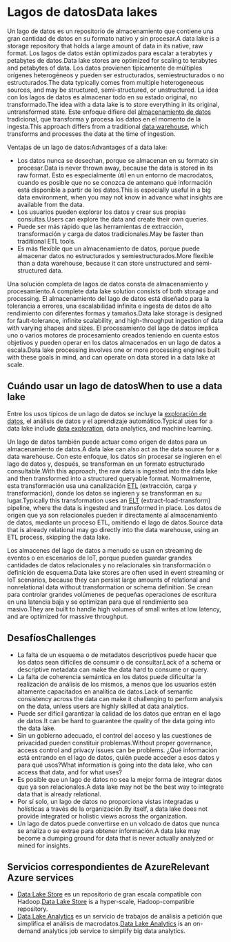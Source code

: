 # <a name="data-lakes"></a><span data-ttu-id="ee486-101">Lagos de datos</span><span class="sxs-lookup"><span data-stu-id="ee486-101">Data lakes</span></span>

<span data-ttu-id="ee486-102">Un lago de datos es un repositorio de almacenamiento que contiene una gran cantidad de datos en su formato nativo y sin procesar.</span><span class="sxs-lookup"><span data-stu-id="ee486-102">A data lake is a storage repository that holds a large amount of data in its native, raw format.</span></span> <span data-ttu-id="ee486-103">Los lagos de datos están optimizados para escalar a terabytes y petabytes de datos.</span><span class="sxs-lookup"><span data-stu-id="ee486-103">Data lake stores are optimized for scaling to terabytes and petabytes of data.</span></span> <span data-ttu-id="ee486-104">Los datos provienen típicamente de múltiples orígenes heterogéneos y pueden ser estructurados, semiestructurados o no estructurados.</span><span class="sxs-lookup"><span data-stu-id="ee486-104">The data typically comes from multiple heterogeneous sources, and may be structured, semi-structured, or unstructured.</span></span> <span data-ttu-id="ee486-105">La idea con los lagos de datos es almacenar todo en su estado original, no transformado.</span><span class="sxs-lookup"><span data-stu-id="ee486-105">The idea with a data lake is to store everything in its original, untransformed state.</span></span> <span data-ttu-id="ee486-106">Este enfoque difiere del [almacenamiento de datos](../scenarios/data-warehousing.md) tradicional, que transforma y procesa los datos en el momento de la ingesta.</span><span class="sxs-lookup"><span data-stu-id="ee486-106">This approach differs from a traditional [data warehouse](../scenarios/data-warehousing.md), which transforms and processes the data at the time of ingestion.</span></span>

<span data-ttu-id="ee486-107">Ventajas de un lago de datos:</span><span class="sxs-lookup"><span data-stu-id="ee486-107">Advantages of a data lake:</span></span>

- <span data-ttu-id="ee486-108">Los datos nunca se desechan, porque se almacenan en su formato sin procesar.</span><span class="sxs-lookup"><span data-stu-id="ee486-108">Data is never thrown away, because the data is stored in its raw format.</span></span> <span data-ttu-id="ee486-109">Esto es especialmente útil en un entorno de macrodatos, cuando es posible que no se conozca de antemano qué información está disponible a partir de los datos.</span><span class="sxs-lookup"><span data-stu-id="ee486-109">This is especially useful in a big data environment, when you may not know in advance what insights are available from the data.</span></span>
- <span data-ttu-id="ee486-110">Los usuarios pueden explorar los datos y crear sus propias consultas.</span><span class="sxs-lookup"><span data-stu-id="ee486-110">Users can explore the data and create their own queries.</span></span>
- <span data-ttu-id="ee486-111">Puede ser más rápido que las herramientas de extracción, transformación y carga de datos tradicionales.</span><span class="sxs-lookup"><span data-stu-id="ee486-111">May be faster than traditional ETL tools.</span></span>
- <span data-ttu-id="ee486-112">Es más flexible que un almacenamiento de datos, porque puede almacenar datos no estructurados y semiestructurados.</span><span class="sxs-lookup"><span data-stu-id="ee486-112">More flexible than a data warehouse, because it can store unstructured and semi-structured data.</span></span> 

<span data-ttu-id="ee486-113">Una solución completa de lagos de datos consta de almacenamiento y procesamiento.</span><span class="sxs-lookup"><span data-stu-id="ee486-113">A complete data lake solution consists of both storage and processing.</span></span> <span data-ttu-id="ee486-114">El almacenamiento del lago de datos está diseñado para la tolerancia a errores, una escalabilidad infinita e ingesta de datos de alto rendimiento con diferentes formas y tamaños.</span><span class="sxs-lookup"><span data-stu-id="ee486-114">Data lake storage is designed for fault-tolerance, infinite scalability, and high-throughput ingestion of data with varying shapes and sizes.</span></span> <span data-ttu-id="ee486-115">El procesamiento del lago de datos implica uno o varios motores de procesamiento creados teniendo en cuenta estos objetivos y pueden operar en los datos almacenados en un lago de datos a escala.</span><span class="sxs-lookup"><span data-stu-id="ee486-115">Data lake processing involves one or more processing engines built with these goals in mind, and can operate on data stored in a data lake at scale.</span></span>

## <a name="when-to-use-a-data-lake"></a><span data-ttu-id="ee486-116">Cuándo usar un lago de datos</span><span class="sxs-lookup"><span data-stu-id="ee486-116">When to use a data lake</span></span>

<span data-ttu-id="ee486-117">Entre los usos típicos de un lago de datos se incluye la [exploración de datos](../scenarios/interactive-data-exploration.md), el análisis de datos y el aprendizaje automático.</span><span class="sxs-lookup"><span data-stu-id="ee486-117">Typical uses for a data lake include [data exploration](../scenarios/interactive-data-exploration.md), data analytics, and machine learning.</span></span> 

<span data-ttu-id="ee486-118">Un lago de datos también puede actuar como origen de datos para un almacenamiento de datos.</span><span class="sxs-lookup"><span data-stu-id="ee486-118">A data lake can also act as the data source for a data warehouse.</span></span> <span data-ttu-id="ee486-119">Con este enfoque, los datos sin procesar se ingieren en el lago de datos y, después, se transforman en un formato estructurado consultable.</span><span class="sxs-lookup"><span data-stu-id="ee486-119">With this approach, the raw data is ingested into the data lake and then transformed into a structured queryable format.</span></span> <span data-ttu-id="ee486-120">Normalmente, esta transformación usa una canalización [ETL](../scenarios/etl.md#extract-load-and-transform-elt) (extracción, carga y transformación), donde los datos se ingieren y se transforman en su lugar.</span><span class="sxs-lookup"><span data-stu-id="ee486-120">Typically this transformation uses an [ELT](../scenarios/etl.md#extract-load-and-transform-elt) (extract-load-transform) pipeline, where the data is ingested and transformed in place.</span></span> <span data-ttu-id="ee486-121">Los datos de origen que ya son relacionales pueden ir directamente al almacenamiento de datos, mediante un proceso ETL, omitiendo el lago de datos.</span><span class="sxs-lookup"><span data-stu-id="ee486-121">Source data that is already relational may go directly into the data warehouse, using an ETL process, skipping the data lake.</span></span>

<span data-ttu-id="ee486-122">Los almacenes del lago de datos a menudo se usan en streaming de eventos o en escenarios de IoT, porque pueden guardar grandes cantidades de datos relacionales y no relacionales sin transformación o definición de esquema.</span><span class="sxs-lookup"><span data-stu-id="ee486-122">Data lake stores are often used in event streaming or IoT scenarios, because they can persist large amounts of relational and nonrelational data without transformation or schema definition.</span></span> <span data-ttu-id="ee486-123">Se crean para controlar grandes volúmenes de pequeñas operaciones de escritura en una latencia baja y se optimizan para que el rendimiento sea masivo.</span><span class="sxs-lookup"><span data-stu-id="ee486-123">They are built to handle high volumes of small writes at low latency, and are optimized for massive throughput.</span></span>

## <a name="challenges"></a><span data-ttu-id="ee486-124">Desafíos</span><span class="sxs-lookup"><span data-stu-id="ee486-124">Challenges</span></span>

- <span data-ttu-id="ee486-125">La falta de un esquema o de metadatos descriptivos puede hacer que los datos sean difíciles de consumir o de consultar.</span><span class="sxs-lookup"><span data-stu-id="ee486-125">Lack of a schema or descriptive metadata can make the data hard to consume or query.</span></span>
- <span data-ttu-id="ee486-126">La falta de coherencia semántica en los datos puede dificultar la realización de análisis de los mismos, a menos que los usuarios estén altamente capacitados en analítica de datos.</span><span class="sxs-lookup"><span data-stu-id="ee486-126">Lack of semantic consistency across the data can make it challenging to perform analysis on the data, unless users are highly skilled at data analytics.</span></span>
- <span data-ttu-id="ee486-127">Puede ser difícil garantizar la calidad de los datos que entran en el lago de datos.</span><span class="sxs-lookup"><span data-stu-id="ee486-127">It can be hard to guarantee the quality of the data going into the data lake.</span></span> 
- <span data-ttu-id="ee486-128">Sin un gobierno adecuado, el control del acceso y las cuestiones de privacidad pueden constituir problemas.</span><span class="sxs-lookup"><span data-stu-id="ee486-128">Without proper governance, access control and privacy issues can be problems.</span></span> <span data-ttu-id="ee486-129">¿Qué información está entrando en el lago de datos, quién puede acceder a esos datos y para qué usos?</span><span class="sxs-lookup"><span data-stu-id="ee486-129">What information is going into the data lake, who can access that data, and for what uses?</span></span>
- <span data-ttu-id="ee486-130">Es posible que un lago de datos no sea la mejor forma de integrar datos que ya son relacionales.</span><span class="sxs-lookup"><span data-stu-id="ee486-130">A data lake may not be the best way to integrate data that is already relational.</span></span>
- <span data-ttu-id="ee486-131">Por sí solo, un lago de datos no proporciona vistas integradas u holísticas a través de la organización.</span><span class="sxs-lookup"><span data-stu-id="ee486-131">By itself, a data lake does not provide integrated or holistic views across the organization.</span></span> 
- <span data-ttu-id="ee486-132">Un lago de datos puede convertirse en un volcado de datos que nunca se analiza o se extrae para obtener información.</span><span class="sxs-lookup"><span data-stu-id="ee486-132">A data lake may become a dumping ground for data that is never actually analyzed or mined for insights.</span></span>

## <a name="relevant-azure-services"></a><span data-ttu-id="ee486-133">Servicios correspondientes de Azure</span><span class="sxs-lookup"><span data-stu-id="ee486-133">Relevant Azure services</span></span>

- <span data-ttu-id="ee486-134">[Data Lake Store](/azure/data-lake-store/) es un repositorio de gran escala compatible con Hadoop.</span><span class="sxs-lookup"><span data-stu-id="ee486-134">[Data Lake Store](/azure/data-lake-store/) is a hyper-scale, Hadoop-compatible repository.</span></span>
- <span data-ttu-id="ee486-135">[Data Lake Analytics](/azure/data-lake-analytics/) es un servicio de trabajos de análisis a petición que simplifica el análisis de macrodatos.</span><span class="sxs-lookup"><span data-stu-id="ee486-135">[Data Lake Analytics](/azure/data-lake-analytics/) is an on-demand analytics job service to simplify big data analytics.</span></span>

